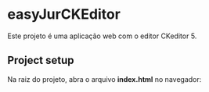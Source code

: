 # easyJurCKEditor

Este projeto é uma aplicação web com o editor CKeditor 5.

## Project setup
Na raiz do projeto, abra o arquivo <strong>index.html</strong> no navegador:
